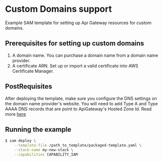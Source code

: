 # Custom Domains support

Example SAM template for setting up Api Gateway resources for custom domains.

## Prerequisites for setting up custom domains
1. A domain name. You can purchase a domain name from a domain name provider.
1. A certificate ARN. Set up or import a valid certificate into AWS Certificate Manager. 

## PostRequisites
After deploying the template, make sure you configure the DNS settings on the domain name provider's website. You will need to add Type A and Type AAAA DNS records that are point to ApiGateway's Hosted Zone Id. Read more [here](https://docs.aws.amazon.com/Route53/latest/DeveloperGuide/routing-to-api-gateway.html)

## Running the example

```bash
$ sam deploy \
    --template-file /path_to_template/packaged-template.yaml \
    --stack-name my-new-stack \
    --capabilities CAPABILITY_IAM
```
